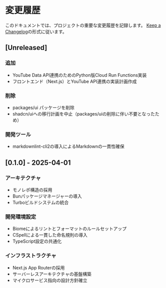 # 変更履歴

このドキュメントでは、プロジェクトの重要な変更履歴を記録します。
[Keep a Changelog](https://keepachangelog.com/ja/1.0.0/)の形式に従います。

## [Unreleased]

### 追加

- YouTube Data API連携のためのPython版Cloud Run Functions実装
- フロントエンド（Next.js）とYouTube API連携の実装計画作成

### 削除

- packages/ui パッケージを削除
- shadcn/uiへの移行計画を中止（packages/uiの削除に伴い不要となったため）

### 開発ツール

- markdownlint-cli2の導入によるMarkdownの一貫性確保

## [0.1.0] - 2025-04-01

### アーキテクチャ

- モノレポ構造の採用
- Bunパッケージマネージャーの導入
- Turboビルドシステムの統合

### 開発環境設定

- Biomeによるリントとフォーマットのルールセットアップ
- CSpellによる一貫した命名規則の導入
- TypeScript設定の共通化

### インフラストラクチャ

- Next.js App Routerの採用
- サーバーレスアーキテクチャの基盤構築
- マイクロサービス指向の設計方針確立
